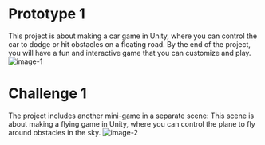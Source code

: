 # Prototype 1
This project is about making a car game in Unity, where you can control the car to dodge or hit obstacles on a floating road. By the end of the project, you will have a fun and interactive game that you can customize and play.
![image-1][1]



# Challenge 1
The project includes another mini-game in a separate scene: This scene is about making a flying game in Unity, where you can control the plane to fly around obstacles in the sky.
![image-2][2]

[1]: https://github.com/Miko7845/Unity-Learning-Projects/blob/Prototype-1/img-1.png
[2]: https://github.com/Miko7845/Unity-Learning-Projects/blob/Prototype-1/img-2.png
